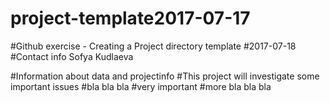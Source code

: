 # project-template2017-07-17
#Github exercise - Creating a Project directory template
#2017-07-18
#Contact info Sofya Kudlaeva

#Information about data and projectinfo 
#This project will investigate some important issues
#bla bla bla
#very important
#more bla bla bla
